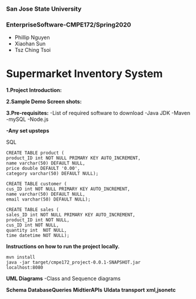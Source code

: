 ### San Jose State University
### EnterpriseSoftware-CMPE172/Spring2020

  * Phillip Nguyen
  * Xiaohan Sun 
  * Tsz Ching Tsoi

# Supermarket Inventory System

**1.Project Introduction:**

**2.Sample Demo Screen shots:**

**3.Pre-requisites:**
  -List of required software to download
  -Java JDK
  -Maven
  -mySQL
  -Node.js

**-Any set upsteps**

SQL
```
CREATE TABLE product (
product_ID int NOT NULL PRIMARY KEY AUTO_INCREMENT, 
name varchar(50) DEFAULT NULL,
price double DEFAULT '0.00', 
category varchar(50) DEFAULT NULL);

CREATE TABLE customer (
cus_ID int NOT NULL PRIMARY KEY AUTO_INCREMENT, 
name varchar(50) DEFAULT NULL,
email varchar(50) DEFAULT NULL);

CREATE TABLE sales (
sales_ID int NOT NULL PRIMARY KEY AUTO_INCREMENT, 
product_ID int NOT NULL,
cus_ID int NOT NULL,
quantity int  NOT NULL,
time datetime NOT NULL);
```
  

**Instructions on how to run the project locally.**
```
mvn install
java -jar target/cmpe172_project-0.0.1-SNAPSHOT.jar
localhost:8080
```
**UML Diagrams**
  -Class and Sequence diagrams

**Schema**
**DatabaseQueries**
**MidtierAPIs**
**UIdata transport**
**xml,jsonetc**
